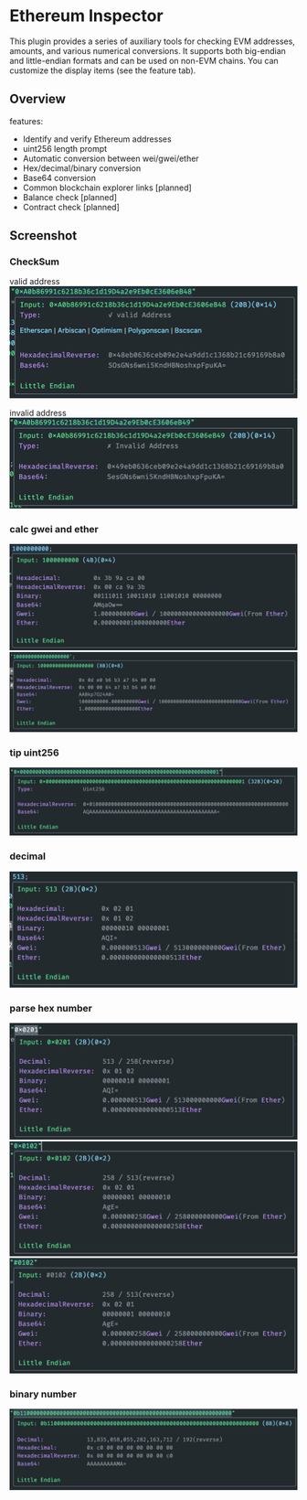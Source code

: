 # Ethereum Inspector
This plugin provides a series of auxiliary tools for checking EVM addresses, amounts, and various numerical conversions. It supports both big-endian and little-endian formats and can be used on non-EVM chains. You can customize the display items (see the feature tab).

## Overview
features:
- Identify and verify Ethereum addresses
- uint256 length prompt
- Automatic conversion between wei/gwei/ether
- Hex/decimal/binary conversion
- Base64 conversion
- Common blockchain explorer links [planned]
- Balance check [planned]
- Contract check [planned]

## Screenshot
### CheckSum
valid address
![picture 0](images/2d7776e23f7a7d8783da9e94aab48bbb195d8cbf6391a5c7ad15a861ae9dc8b9.png)  

invalid address
![picture 1](images/5871650208b19448bffefc1bf0f94a93727c13a02d5ca3603f1b88350f3a9089.png)  

### calc gwei and ether
![picture 3](images/d7c9c2d7f054aa346cc2f882980d681c203453712ec3646eda33f64b06934ab8.png)  
![picture 4](images/cba563ddd65a37077a2b5d96a250aa13e70ed6969575f425d002a8e0acc47856.png)  

### tip uint256
![picture 9](images/4d33549a513b14ad174c486f021c09983eda7ef54fbcd72801637d865e740979.png)  

### decimal
![picture 2](images/b0178bc732b242d3001c0a04c6328c05c8cec3f77af98d811ddcc81fe062b7d2.png)  

### parse hex number
![picture 5](images/0fe84b9cc5e857482121b15db7ffe35ba6b3f32b1a66f8f9c75352619fc1e7e7.png)  
![picture 6](images/c6d2861abcfef07ed752b59641c160bd41c64f16e742c70d29add1b2770f4a1b.png)  
![picture 7](images/f3e7a1ee91588d0c09be752f0cc02ded0f7c074cfc684f57de34647392a7d9b9.png)  

### binary number
![picture 8](images/c88c11debb21d7d3ad858f18e9f1cb09e46a8df3fede8b02e1c26f3e8c2314f6.png)  
